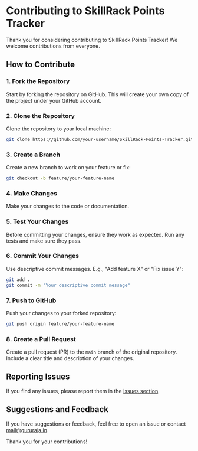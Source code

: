 # Contributing to SkillRack Points Tracker

Thank you for considering contributing to SkillRack Points Tracker! We welcome contributions from everyone.

## How to Contribute

### 1. Fork the Repository

Start by forking the repository on GitHub. This will create your own copy of the project under your GitHub account.

### 2. Clone the Repository

Clone the repository to your local machine:

```bash
git clone https://github.com/your-username/SkillRack-Points-Tracker.git
```

### 3. Create a Branch

Create a new branch to work on your feature or fix:

```bash
git checkout -b feature/your-feature-name
```

### 4. Make Changes

Make your changes to the code or documentation.

### 5. Test Your Changes

Before committing your changes, ensure they work as expected. Run any tests and make sure they pass.

### 6. Commit Your Changes

Use descriptive commit messages. E.g., "Add feature X" or "Fix issue Y":

```bash
git add .
git commit -m "Your descriptive commit message"
```

### 7. Push to GitHub

Push your changes to your forked repository:

```bash
git push origin feature/your-feature-name
```

### 8. Create a Pull Request

Create a pull request (PR) to the `main` branch of the original repository. Include a clear title and description of your changes.

## Reporting Issues

If you find any issues, please report them in the [Issues section](https://github.com/Guru-25/SkillRack-Points-Tracker/issues).

## Suggestions and Feedback

If you have suggestions or feedback, feel free to open an issue or contact mail@gururaja.in.

Thank you for your contributions!
